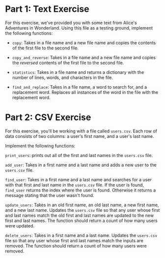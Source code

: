 # Part 1: Text Exercise

For this exercise, we've provided you with some text from Alice's Adventures in Wonderland. Using this file as a testing ground, implement the following functions:

- `copy`: Takes in a file name and a new file name and copies the contents of the first file to the second file.

- `copy_and_reverse`: Takes in a file name and a new file name and copies the _reversed_ contents of the first file to the second file.

- `statistics`: Takes in a file name and returns a dictionary with the number of lines, words, and characters in the file.

- `find_and_replace`: Takes in a file name, a word to search for, and a replacement word. Replaces all instances of the word in the file with the replacement word.

# Part 2: CSV Exercise

For this exercise, you'll be working with a file called `users.csv`. Each row of data consists of two columns: a user's first name, and a user's last name.

Implement the following functions:

`print_users`: prints out all of the first and last names in the `users.csv` file.

`add_user`: Takes in a first name and a last name and adds a new user to the `users.csv` file.

`find_user`: Takes in a first name and a last name and searches for a user with that first and last name in the `users.csv` file. If the user is found, `find_user`  returns the index where the user is found. Otherwise it returns a message stating that the user wasn't found.

`update_users`: Takes in an old first name, an old last name, a new first name, and a new last name. Updates the `users.csv` file so that any user whose first and last names match the old first and last names are updated to the new first and last names. The function should return a count of how many users were updated.

`delete_users`: Takes in a first name and a last name. Updates the `users.csv` file so that any user whose first and last names match the inputs are removed. The function should return a count of how many users were removed.